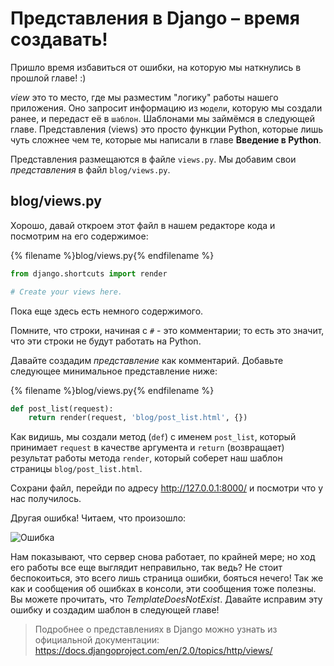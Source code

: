 # Представления в Django – время создавать!

Пришло время избавиться от ошибки, на которую мы наткнулись в прошлой главе! :)

*view* это то место, где мы разместим "логику" работы нашего приложения. Оно запросит информацию из `модели`, которую мы создали ранее, и передаст её в `шаблон`. Шаблонами мы займёмся в следующей главе. Представления (views) это просто функции Python, которые лишь чуть сложнее чем те, которые мы написали в главе **Введение в Python**.

Представления размещаются в файле `views.py`. Мы добавим свои *представления* в файл `blog/views.py`.

## blog/views.py

Хорошо, давай откроем этот файл в нашем редакторе кода и посмотрим на его содержимое:

{% filename %}blog/views.py{% endfilename %}

```python
from django.shortcuts import render

# Create your views here.
```

Пока еще здесь есть немного содержимого.

Помните, что строки, начиная с `#` - это комментарии; то есть это значит, что эти строки не будут работать на Python.

Давайте создадим *представление* как комментарий. Добавьте следующее минимальное представление ниже:

{% filename %}blog/views.py{% endfilename %}

```python
def post_list(request):
    return render(request, 'blog/post_list.html', {})
```

Как видишь, мы создали метод (`def`) с именем `post_list`, который принимает `request` в качестве аргумента и `return` (возвращает) результат работы метода `render`, который соберет наш шаблон страницы `blog/post_list.html`.

Сохрани файл, перейди по адресу http://127.0.0.1:8000/ и посмотри что у нас получилось.

Другая ошибка! Читаем, что произошло:

![Ошибка](images/error.png)

Нам показывают, что сервер снова работает, по крайней мере; но ход его работы все еще выглядит неправильно, так ведь? Не стоит беспокоиться, это всего лишь страница ошибки, бояться нечего! Так же как и сообщения об ошибках в консоли, эти сообщения тоже полезны. Вы можете прочитать, что *TemplateDoesNotExist*. Давайте исправим эту ошибку и создадим шаблон в следующей главе!

> Подробнее о представлениях в Django можно узнать из официальной документации: https://docs.djangoproject.com/en/2.0/topics/http/views/